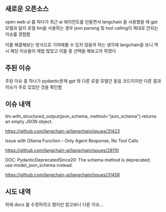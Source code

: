 ## 새로운 오픈소스
open web ui 를 파다가 최근 ai 에이전트를 만들면서 langchain 을 사용했을 때 gpt 모델과 달리 로컬 llm을 사용하는 경우 json parsing 및 tool calling이 제대로 안되는 이슈를 경험함

이를 해결해보는 방식으로 기여해볼 수 있지 않을까 하는 생각에 langchain을 보니 역시 해당 이슈들이 제법 많았고 이들 중 선택을 해보고자 하였다


## 주된 이슈

주된 이슈 중 하나가 pydantic문제 gpt 와 다른 로컬 모델간 동일 코드이지만 다른 결과 이슈가 주로 있었던 것을 확인함

## 이슈 내역

llm.with_structured_output(json_schema, method="json_schema") returns an empty JSON object.

https://github.com/langchain-ai/langchain/issues/31423 



Issue with Ollama Function – Only Agent Response, No Tool Calls

https://github.com/langchain-ai/langchain/issues/28110


DOC: PydanticDeprecatedSince20: The schema method is deprecated; use model_json_schema instead.

https://github.com/langchain-ai/langchain/issues/31458

## 시도 내역
위에 docs 를 수정하려고 했지만 알고보니 다른 이슈...

